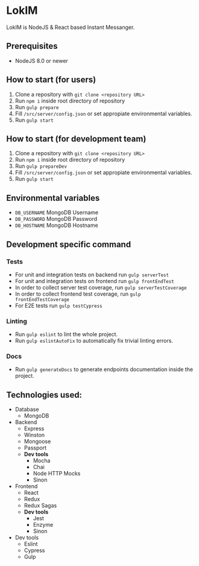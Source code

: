 # LokIM
LokIM is NodeJS & React based Instant Messanger.
## Prerequisites
 - NodeJS 8.0 or newer
## How to start (for users)
 1. Clone a repository with `git clone <repository URL>`
 2. Run `npm i` inside root directory of repository
 3. Run `gulp prepare`
 4. Fill `/src/server/config.json` or set appropiate environmental variables.
 5. Run `gulp start`
## How to start (for development team)
 1. Clone a repository with `git clone <repository URL>`
 2. Run `npm i` inside root directory of repository
 2. Run `gulp prepareDev`
 3. Fill `/src/server/config.json` or set appropiate environmental variables.
 4. Run `gulp start`
## Environmental variables
 - `DB_USERNAME` MongoDB Username
 - `DB_PASSWORD` MongoDB Password
 - `DB_HOSTNAME` MongoDB Hostname
## Development specific command
### Tests
 - For unit and integration tests on backend run `gulp serverTest`
 - For unit and integration tests on frontend run `gulp frontEndTest`
 - In order to collect server test coverage, run `gulp serverTestCoverage`
 - In order to collect frontend test coverage, run `gulp frontEndTestCoverage`
 - For E2E tests run `gulp testCypress`
### Linting
 - Run `gulp eslint` to lint the whole project.
 - Run `gulp eslintAutoFix` to automatically fix trivial linting errors.
### Docs
 - Run `gulp generateDocs` to generate endpoints documentation inside the project.
## Technologies used:
* Database
    * MongoDB
* Backend
	* Express
	* Winston
	* Mongoose
	* Passport
    * **Dev tools**
        * Mocha
        * Chai
        * Node HTTP Mocks
        * Sinon
* Frontend
    * React
    * Redux
    * Redux Sagas
    * **Dev tools**
        * Jest
        * Enzyme
        * Sinon
* Dev tools
    * Eslint
    * Cypress
    * Gulp